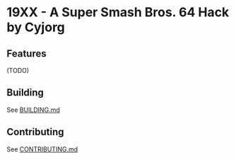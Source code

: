 # 19XX - A Super Smash Bros. 64 Hack by Cyjorg

## Features
(TODO)

## Building
See [BUILDING.md](https://github.com/jordanbarkley/19XX/blob/master/BUILDING.md)

## Contributing
See [CONTRIBUTING.md](https://github.com/jordanbarkley/19XX/blob/master/CONTRIBUTING.md)

